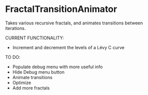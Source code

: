 # FractalTransitionAnimator
Takes various recursive fractals, and animates transitions between iterations.

CURRENT FUNCTIONALITY:
  - Increment and decrement the levels of a Lévy C curve

TO DO:
  - Populate debug menu with more useful info
  - Hide Debug menu button
  - Animate transitions
  - Optimize
  - Add more fractals

